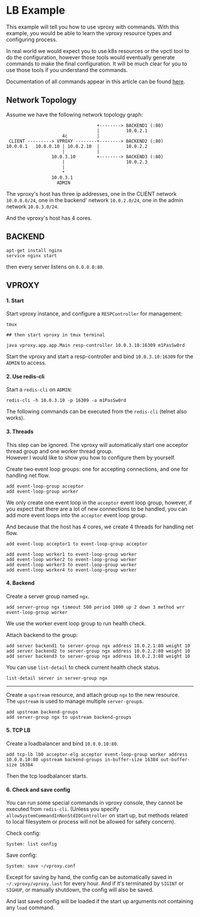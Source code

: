# LB Example

This example will tell you how to use vproxy with commands. With this example, you would be able to learn the vproxy resource types and configuring process.

In real world we would expect you to use k8s resources or the vpctl tool to do the configuration, however those tools would eventually generate commands to make the final configuration. It will be much clear for you to use those tools if you understand the commands.

Documentation of all commands appear in this article can be found [here](https://github.com/wkgcass/vproxy/blob/master/doc/command.md).

## Network Topology

Assume we have the following network topology graph:

```
                                  +--------> BACKEND1 (:80)
                                  |          10.0.2.1
                     4c           |
 CLIENT ---------> VPROXY --------+--------> BACKEND2 (:80)
10.0.0.1   10.0.0.10 | 10.0.2.10  |          10.0.2.2
                     |            |
                 10.0.3.10        +--------> BACKEND3 (:80)
                     |                       10.0.2.3
                     |
                     *
                 10.0.3.1
                   ADMIN
```

The vproxy's host has three ip addresses, one in the CLIENT network `10.0.0.0/24`, one in the backend' network `10.0.2.0/24`, one in the admin network `10.0.3.0/24`.

And the vproxy's host has 4 cores.

## BACKEND

```
apt-get install nginx
service nginx start
```

then every server listens on `0.0.0.0:80`.

## VPROXY

#### 1. Start

Start vproxy instance, and configure a `RESPController` for management:

```
tmux

## then start vproxy in tmux terminal

java vproxy.app.app.Main resp-controller 10.0.3.10:16309 m1PasSw0rd
```

Start the vproxy and start a resp-controller and bind `10.0.3.10:16309` for the `ADMIN` to access.

#### 2. Use redis-cli

Start a `redis-cli` on `ADMIN`:

```
redis-cli -h 10.0.3.10 -p 16309 -a m1PasSw0rd
```

The following commands can be executed from the `redis-cli` (telnet also works).

#### 3. Threads

This step can be ignored. The vproxy will automatically start one acceptor thread group and one worker thread group.  
However I would like to show you how to configure them by yourself.

Create two event loop groups: one for accepting connections, and one for handling net flow.

```
add event-loop-group acceptor
add event-loop-group worker
```

We only create one event loop in the `acceptor` event loop group, however, if you expect that there are a lot of new connections to be handled, you can add more event loops into the `acceptor` event loop group.

And because that the host has 4 cores, we create 4 threads for handling net flow.

```
add event-loop acceptor1 to event-loop-group acceptor

add event-loop worker1 to event-loop-group worker
add event-loop worker2 to event-loop-group worker
add event-loop worker3 to event-loop-group worker
add event-loop worker4 to event-loop-group worker
```

#### 4. Backend

Create a server group named `ngx`.

```
add server-group ngx timeout 500 period 1000 up 2 down 3 method wrr event-loop-group worker
```

We use the worker event loop group to run health check.

Attach backend to the group:

```
add server backend1 to server-group ngx address 10.0.2.1:80 weight 10
add server backend2 to server-group ngx address 10.0.2.2:80 weight 10
add server backend3 to server-group ngx address 10.0.2.3:80 weight 10
```

You can use `list-detail` to check current health check status.

```
list-detail server in server-group ngx
```

---

Create a `upstream` resource, and attach group `ngx` to the new resource.  
The `upstream` is used to manage multiple `server-group`s.

```
add upstream backend-groups
add server-group ngx to upstream backend-groups
```

#### 5. TCP LB

Create a loadbalancer and bind `10.0.0.10:80`.

```
add tcp-lb lb0 acceptor-elg acceptor event-loop-group worker address 10.0.0.10:80 upstream backend-groups in-buffer-size 16384 out-buffer-size 16384
```

Then the tcp loadbalancer starts.

#### 6. Check and save config

You can run some special commands in vproxy console, they cannot be executed from `redis-cli`. (Unless you specify `allowSystemCommandInNonStdIOController` on start up, but methods related to local filesystem or process will not be allowed for safety concern).

Check config:

```
System: list config
```

Save config:

```
System: save ~/vproxy.conf
```

Except for saving by hand, the config can be automatically saved in `~/.vproxy/vproxy.last` for every hour. And if it's terminated by `SIGINT` or `SIGHUP`, or manually shutdown, the config will also be saved.

And last saved config will be loaded if the start up arguments not containing any `load` command.
